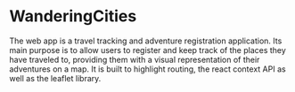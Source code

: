 # WanderingCities
The web app is a travel tracking and adventure registration application. Its main purpose is to allow users to register and keep track of the places they have traveled to, providing them with a visual representation of their adventures on a map. It is built to highlight routing, the react context API as well as the leaflet library.
